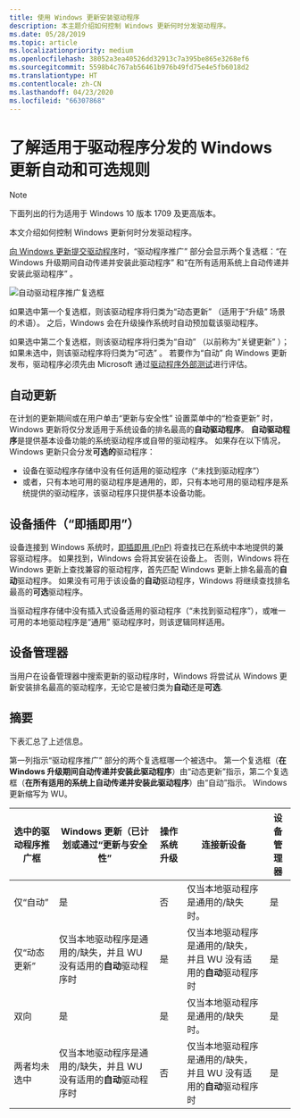 ```yaml
---
title: 使用 Windows 更新安装驱动程序
description: 本主题介绍如何控制 Windows 更新何时分发驱动程序。
ms.date: 05/28/2019
ms.topic: article
ms.localizationpriority: medium
ms.openlocfilehash: 38052a3ea40526dd32913c7a395be865e3268ef6
ms.sourcegitcommit: 5598b4c767ab56461b976b49fd75e4e5fb6018d2
ms.translationtype: HT
ms.contentlocale: zh-CN
ms.lasthandoff: 04/23/2020
ms.locfileid: "66307868"
---
```

# <a name="understanding-windows-update-automatic-and-optional-rules-for-driver-distribution"></a>了解适用于驱动程序分发的 Windows 更新自动和可选规则

> [!NOTE]
> 下面列出的行为适用于 Windows 10 版本 1709 及更高版本。

本文介绍如何控制 Windows 更新何时分发驱动程序。

[向 Windows 更新提交驱动程序](publish-a-driver-to-windows-update.md)时，“驱动程序推广”  部分会显示两个复选框：“在 Windows 升级期间自动传递并安装此驱动程序”  和“在所有适用系统上自动传递并安装此驱动程序”  。

![自动驱动程序推广复选框](images/automatic-driver-promotion-options.png)

如果选中第一个复选框，则该驱动程序将归类为“动态更新”  （适用于“升级”  场景的术语）。 之后，Windows 会在升级操作系统时自动预加载该驱动程序。

如果选中第二个复选框，则该驱动程序将归类为“自动”  （以前称为“关键更新”  ）；如果未选中，则该驱动程序将归类为“可选”  。  若要作为“自动”  向 Windows 更新发布，驱动程序必须先由 Microsoft 通过[驱动程序外部测试](driver-flighting.md)进行评估。

## <a name="automatic-updates"></a>自动更新

在计划的更新期间或在用户单击“更新与安全性”  设置菜单中的“检查更新”  时，Windows 更新将仅分发适用于系统设备的排名最高的**自动驱动程序**。 **自动驱动程序**是提供基本设备功能的系统驱动程序或自带的驱动程序。 如果存在以下情况，Windows 更新只会分发**可选的**驱动程序：

* 设备在驱动程序存储中没有任何适用的驱动程序（“未找到驱动程序”）
* 或者，只有本地可用的驱动程序是通用的，即，只有本地可用的驱动程序是系统提供的驱动程序，该驱动程序只提供基本设备功能。 

## <a name="device-plug-in-plug-and-play"></a>设备插件（“即插即用”）

设备连接到 Windows 系统时，[即插即用 (PnP)](../kernel/introduction-to-plug-and-play.md) 将查找已在系统中本地提供的兼容驱动程序。 如果找到，Windows 会将其安装在设备上。 否则，Windows 将在 Windows 更新上查找兼容的驱动程序，首先匹配 Windows 更新上排名最高的**自动**驱动程序。 如果没有可用于该设备的**自动**驱动程序，Windows 将继续查找排名最高的**可选**驱动程序。

当驱动程序存储中没有插入式设备适用的驱动程序（“未找到驱动程序”），或唯一可用的本地驱动程序是“通用”  驱动程序时，则该逻辑同样适用。

## <a name="device-manager"></a>设备管理器

当用户在设备管理器中搜索更新的驱动程序时，Windows 将尝试从 Windows 更新安装排名最高的驱动程序，无论它是被归类为**自动**还是**可选**.

## <a name="summary"></a>摘要

下表汇总了上述信息。

第一列指示“驱动程序推广”  部分的两个复选框哪一个被选中。
第一个复选框（**在 Windows 升级期间自动传递并安装此驱动程序**）由“动态更新”指示，第二个复选框（**在所有适用的系统上自动传递并安装此驱动程序**）由“自动”指示。 Windows 更新缩写为 WU。

|选中的驱动程序推广框|Windows 更新（已计划或通过“更新与安全性”|操作系统升级|连接新设备|设备管理器|
|-|-|-|-|-|
|仅“自动”|是|否|仅当本地驱动程序是通用的/缺失时。|是|
|仅“动态更新”|仅当本地驱动程序是通用的/缺失，并且 WU 没有适用的**自动**驱动程序时|是|仅当本地驱动程序是通用的/缺失，并且 WU 没有适用的**自动**驱动程序时|是|
|双向|是|是|仅当本地驱动程序是通用的/缺失时。|是|
|两者均未选中|仅当本地驱动程序是通用的/缺失，并且 WU 没有适用的**自动**驱动程序时|否|仅当本地驱动程序是通用的/缺失，并且 WU 没有适用的**自动**驱动程序时|是|

<!--use word generic? or just condense descriptive text?-->
